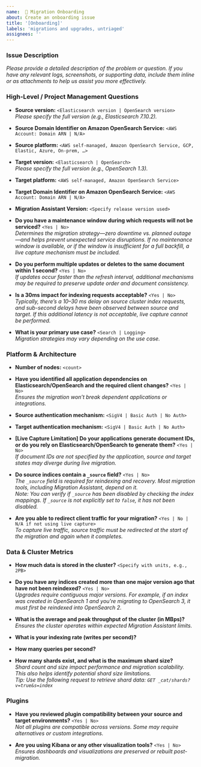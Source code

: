 ```yaml
---
name:  🔧 Migration Onboarding
about: Create an onboarding issue
title: '[Onboarding]'
labels: 'migrations and upgrades, untriaged'
assignees: ''
---
```


### Issue Description
_Please provide a detailed description of the problem or question. If you have any relevant logs, screenshots, or supporting data, include them inline or as attachments to help us assist you more effectively._

### High-Level / Project Management Questions

- **Source version:** `<Elasticsearch version | OpenSearch version>`  
  *Please specify the full version (e.g., Elasticsearch 7.10.2).*

- **Source Domain Identifier on Amazon OpenSearch Service:** `<AWS Account: Domain ARN | N/A>`

- **Source platform:** `<AWS self-managed, Amazon OpenSearch Service, GCP, Elastic, Azure, On-prem, …>`

- **Target version:** `<Elasticsearch | OpenSearch>`  
  *Please specify the full version (e.g., OpenSearch 1.3).*

- **Target platform:** `<AWS self-managed, Amazon OpenSearch Service>`

- **Target Domain Identifier on Amazon OpenSearch Service:** `<AWS Account: Domain ARN | N/A>`

- **Migration Assistant Version:** `<Specify release version used>`

- **Do you have a maintenance window during which requests will not be serviced?** `<Yes | No>`  
  *Determines the migration strategy—zero downtime vs. planned outage—and helps prevent unexpected service disruptions. If no maintenance window is available, or if the window is insufficient for a full backfill, a live capture mechanism must be included.*

- **Do you perform multiple updates or deletes to the same document within 1 second?** `<Yes | No>`  
  *If updates occur faster than the refresh interval, additional mechanisms may be required to preserve update order and document consistency.*

- **Is a 30ms impact for indexing requests acceptable?** `<Yes | No>`  
  *Typically, there’s a 10–30 ms delay on source cluster index requests, and sub-second delays have been observed between source and target. If this additional latency is not acceptable, live capture cannot be performed.*

- **What is your primary use case?** `<Search | Logging>`  
  *Migration strategies may vary depending on the use case.*

### Platform & Architecture

- **Number of nodes:** `<count>`

- **Have you identified all application dependencies on Elasticsearch/OpenSearch and the required client changes?** `<Yes | No>`  
  *Ensures the migration won’t break dependent applications or integrations.*

- **Source authentication mechanism:** `<SigV4 | Basic Auth | No Auth>`  
- **Target authentication mechanism:** `<SigV4 | Basic Auth | No Auth>`

- **[Live Capture Limitation] Do your applications generate document IDs, or do you rely on Elasticsearch/OpenSearch to generate them?** `<Yes | No>`  
  *If document IDs are not specified by the application, source and target states may diverge during live migration.*

- **Do source indices contain a `_source` field?** `<Yes | No>`  
  *The `_source` field is required for reindexing and recovery. Most migration tools, including Migration Assistant, depend on it.*  
  _Note: You can verify if `_source` has been disabled by checking the index mappings. If `_source` is not explicitly set to `false`, it has not been disabled._

- **Are you able to redirect client traffic for your migration?** `<Yes | No | N/A if not using live capture>`  
  *To capture live traffic, source traffic must be redirected at the start of the migration and again when it completes.*

### Data & Cluster Metrics

- **How much data is stored in the cluster?** `<Specify with units, e.g., 2PB>`

- **Do you have any indices created more than one major version ago that have not been reindexed?** `<Yes | No>`  
  *Upgrades require contiguous major versions. For example, if an index was created in OpenSearch 1 and you're migrating to OpenSearch 3, it must first be reindexed into OpenSearch 2.*

- **What is the average and peak throughput of the cluster (in MBps)?**  
  *Ensures the cluster operates within expected Migration Assistant limits.*

- **What is your indexing rate (writes per second)?**  
- **How many queries per second?**  
- **How many shards exist, and what is the maximum shard size?**  
  *Shard count and size impact performance and migration scalability. This also helps identify potential shard size limitations.*  
  _Tip: Use the following request to retrieve shard data: `GET _cat/shards?v=true&s=index`_

### Plugins

- **Have you reviewed plugin compatibility between your source and target environments?** `<Yes | No>`  
  *Not all plugins are compatible across versions. Some may require alternatives or custom integrations.*

- **Are you using Kibana or any other visualization tools?** `<Yes | No>`  
  *Ensures dashboards and visualizations are preserved or rebuilt post-migration.*
